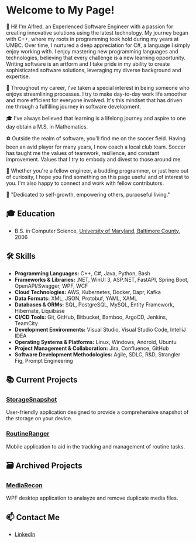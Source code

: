 # Welcome to My Page!

👋 Hi! I'm Alfred, an Experienced Software Engineer with a passion for creating innovative solutions using the latest technology. My journey began with C++, where my roots in programming took hold during my years at UMBC. Over time, I nurtured a deep appreciation for C#, a language I simply enjoy working with. I enjoy mastering new programming languages and technologies, believing that every challenge is a new learning opportunity. Writing software is an artform and I take pride in my ability to create sophisticated software solutions, leveraging my diverse background and expertise.

🚀 Throughout my career, I've taken a special interest in being someone who enjoys streamlining processes. I try to make day-to-day work life smoother and more efficient for everyone involved. It's this mindset that has driven me through a fulfilling journey in software development.

🎓 I've always believed that learning is a lifelong journey and aspire to one day obtain a M.S. in Mathematics.

⚽ Outside the realm of software, you'll find me on the soccer field. Having been an avid player for many years, I now coach a local club team. Soccer has taught me the values of teamwork, resilience, and constant improvement. Values that I try to embody and divest to those around me.

🤝 Whether you're a fellow engineer, a budding programmer, or just here out of curiosity, I hope you find something on this page useful and of interest to you. I'm also happy to connect and work with fellow contributors.

🌟 "Dedicated to self-growth, empowering others, purposeful living."

## 🎓 Education

- B.S. in Computer Science, [University of Maryland, Baltimore County](https://umbc.edu/), 2006

## 🛠 Skills

- **Programming Languages:** C++, C#, Java, Python, Bash
- **Frameworks & Libraries:** .NET, WinUI 3, ASP.NET, FastAPI, Spring Boot, OpenAPI/Swagger, WPF, WCF
- **Cloud Technologies:** AWS, Kubernetes, Docker, Dapr, Kafka
- **Data Formats:** XML, JSON, Protobuf, YAML, XAML
- **Databases & ORMs:** SQL, PostgreSQL, MySQL, Entity Framework, Hibernate, Liquibase
- **CI/CD Tools:** Git, GitHub, Bitbucket, Bamboo, ArgoCD, Jenkins, TeamCity
- **Development Environments:** Visual Studio, Visual Studio Code, IntelliJ IDEA
- **Operating Systems & Platforms:** Linux, Windows, Android, Ubuntu
- **Project Management & Collaboration:** Jira, Confluence, GitHub
- **Software Development Methodologies:** Agile, SDLC, R&D, Strangler Fig, Prompt Engineering

## 📚 Current Projects

### [StorageSnapshot](https://github.com/alfredhunt/StorageSnapshot)

User-friendly application designed to provide a comprehensive snapshot of the storage on your device.

### [RoutineRanger](https://github.com/alfredhunt/RoutineRanger)

Mobile application to aid in the tracking and management of routine tasks.

## 🗃️ Archived Projects

### [MediaRecon](https://github.com/alfredhunt/MediaRecon)

WPF desktop application to analayze and remove duplicate media files.

## 📫 Contact Me

- [LinkedIn](https://www.linkedin.com/in/alfredhunt/)

